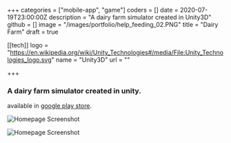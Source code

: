 +++
categories = ["mobile-app", "game"]
coders = []
date = 2020-07-19T23:00:00Z
description = "A dairy farm simulator created in Unity3D"
github = []
image = "/images/portfolio/help_feeding_02.PNG"
title = "Dairy Farm"
draft = true

[[tech]]
logo = "https://en.wikipedia.org/wiki/Unity_Technologies#/media/File:Unity_Technologies_logo.svg"
name = "Unity3D"
url = ""

+++


### A dairy farm simulator created in unity.
 
available in [google play store](/logos/playstore.svg "play store").

![Homepage Screenshot](/images/portfolio/help_feeding_02.PNG "Homepage Screenshot")

![Homepage Screenshot](/images/portfolio/help_milking_04.PNG "Homepage Screenshot")


